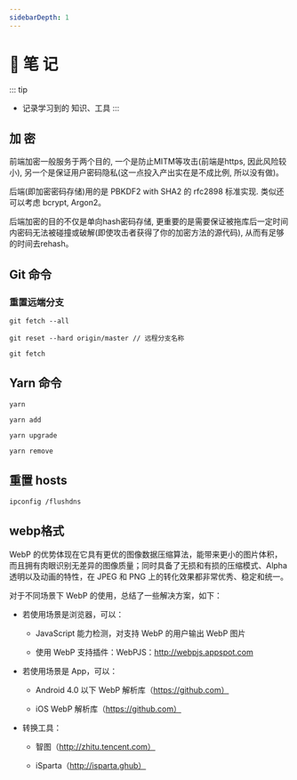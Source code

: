 ```yaml
---
sidebarDepth: 1
---
```

# 📝 笔 记
::: tip
- 记录学习到的 知识、工具
:::

## 加 密
前端加密一般服务于两个目的, 一个是防止MITM等攻击(前端是https, 因此风险较小), 另一个是保证用户密码隐私(这一点投入产出实在是不成比例, 所以没有做)。

后端(即加密密码存储)用的是 PBKDF2 with SHA2 的 rfc2898 标准实现. 类似还可以考虑 bcrypt, Argon2。

后端加密的目的不仅是单向hash密码存储, 更重要的是需要保证被拖库后一定时间内密码无法被碰撞或破解(即使攻击者获得了你的加密方法的源代码), 从而有足够的时间去rehash。

## Git 命令
### 重置远端分支
```
git fetch --all

git reset --hard origin/master // 远程分支名称

git fetch
```

## Yarn 命令
```
yarn 

yarn add

yarn upgrade

yarn remove
```

## 重置 hosts

```
ipconfig /flushdns
```

## webp格式
WebP 的优势体现在它具有更优的图像数据压缩算法，能带来更小的图片体积，而且拥有肉眼识别无差异的图像质量；同时具备了无损和有损的压缩模式、Alpha 透明以及动画的特性，在 JPEG 和 PNG 上的转化效果都非常优秀、稳定和统一。

对于不同场景下 WebP 的使用，总结了一些解决方案，如下：

- 若使用场景是浏览器，可以：

  - JavaScript 能力检测，对支持 WebP 的用户输出 WebP 图片

  - 使用 WebP 支持插件：WebPJS：http://webpjs.appspot.com

- 若使用场景是 App，可以：

  - Android 4.0 以下 WebP 解析库（https://github.com）

  - iOS WebP 解析库（https://github.com）

- 转换工具：

  - 智图（http://zhitu.tencent.com）

  - iSparta（http://isparta.ghub）